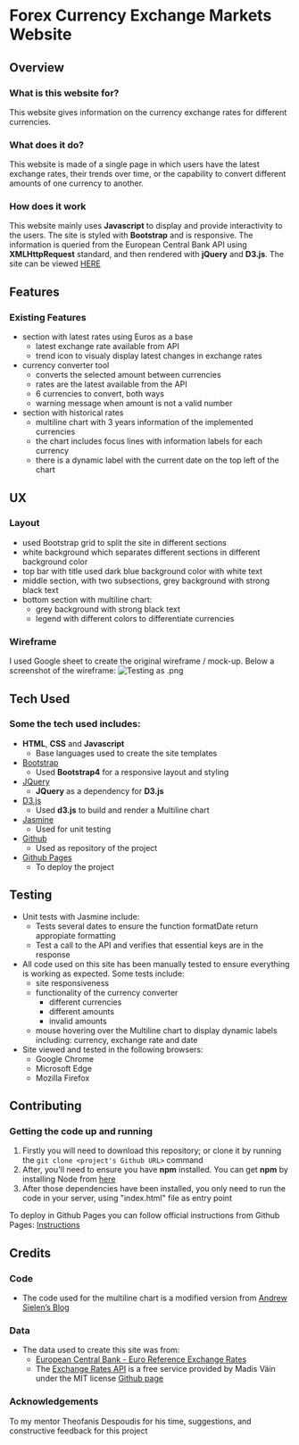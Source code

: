 # Forex Currency Exchange Markets Website
 
## Overview
 
### What is this website for?
 
This website gives information on the currency exchange rates for different currencies.
 
### What does it do?
 
This website is made of a single page in which users have the latest exchange rates, their trends over time, or the capability to convert different amounts of one currency to another.
 
### How does it work
 
This website mainly uses **Javascript** to display and provide interactivity to the users. The site is styled with **Bootstrap** and is responsive.
The information is queried from the European Central Bank API using  **XMLHttpRequest** standard, and then rendered with **jQuery** and **D3.js**. 
The site can be viewed [HERE](https://josep-pujol.github.io/learning_ifd-dashboard/)

## Features
 
### Existing Features

- section with latest rates using Euros as a base
    - latest exchange rate available from API
    - trend icon to visualy display latest changes in exchange rates
- currency converter tool  
    - converts the selected amount between currencies
    - rates are the latest available from the API
    - 6 currencies to convert, both ways
    - warning message when amount is not a valid number
- section with historical rates
    - multiline chart with 3 years information of the implemented currencies 
    - the chart includes focus lines with information labels for each currency
    - there is a dynamic label with the current date on the top left of the chart

## UX

### Layout
- used Bootstrap grid to split the site in different sections
- white background which separates different sections in different background color
- top bar with title used dark blue background color with white text
- middle section, with two subsections, grey background with strong black text
- bottom section with multiline chart:
    - grey background with strong black text
    - legend with different colors to differentiate currencies

### Wireframe

I used Google sheet to create the original wireframe / mock-up. Below a screenshot of the wireframe:
![Testing as .png](https://github.com/josep-pujol/learning_ifd-dashboard/tree/master/wireframe/wireframe_ifd-dashboard.png)

## Tech Used

### Some the tech used includes:

- **HTML**, **CSS** and **Javascript**
    - Base languages used to create the site templates
- [Bootstrap](http://getbootstrap.com/)
    - Used **Bootstrap4** for a responsive layout and styling
- [JQuery](https://jquery.com)
    - **JQuery** as a dependency for **D3.js**
- [D3.js](https://d3js.org)
    - Used **d3.js** to build and render a Multiline chart
- [Jasmine](https://jasmine.github.io/)
    - Used for unit testing 
- [Github](https://github.com/)
    - Used as repository of the project 
- [Github Pages](https://pages.github.com/)
    - To deploy the project

## Testing
- Unit tests with Jasmine include:
    - Tests several dates to ensure the function formatDate return appropiate formatting
    - Test a call to the API and verifies that essential keys are in the response
- All code used on this site has been manually tested to ensure everything is working as expected. Some tests include:
    - site responsiveness
    - functionality of the currency converter
        - different currencies 
        - different amounts
        - invalid amounts
    - mouse hovering over the Multiline chart to display dynamic labels including: currency, exchange rate and date
- Site viewed and tested in the following browsers:
  - Google Chrome
  - Microsoft Edge
  - Mozilla Firefox

## Contributing
 
### Getting the code up and running

1. Firstly you will need to download this repository; or clone it by running the ```git clone <project's Github URL>``` command
2. After, you'll need to ensure you have **npm** installed. You can get **npm** by installing Node from [here](https://nodejs.org/en/)
3. After those dependencies have been installed, you only need to run the code in your server, using "index.html" file as entry point

To deploy in Github Pages you can follow official instructions from Github Pages: [Instructions](https://help.github.com/en/articles/configuring-a-publishing-source-for-github-pages)

## Credits

### Code

- The code used for the multiline chart is a modified version from [Andrew Sielen’s Blog](http://bl.ocks.org/asielen/44ffca2877d0132572cb)

### Data

- The data used to create this site was from:
    - [European Central Bank - Euro Reference Exchange Rates](https://www.ecb.europa.eu/stats/policy_and_exchange_rates/euro_reference_exchange_rates/html/index.en.html)
    - The [Exchange Rates API](https://exchangeratesapi.io/) is a free service provided by Madis Väin under the MIT license [Github page](https://github.com/exchangeratesapi/exchangeratesapi)
 
### Acknowledgements
To my mentor Theofanis Despoudis for his time, suggestions, and constructive feedback for this project
